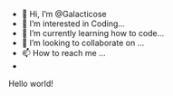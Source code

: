 - 👋 Hi, I’m @Galacticose
- 👀 I’m interested in Coding...
- 🌱 I’m currently learning how to code...
- 💞️ I’m looking to collaborate on ...
- 📫 How to reach me ...
- 
<!---
Galacticose/Galacticose is a ✨ special ✨ repository because its `README.md` (this file) appears on your GitHub profile.
You can click the Preview link to take a look at your changes.
---> Hello world!

